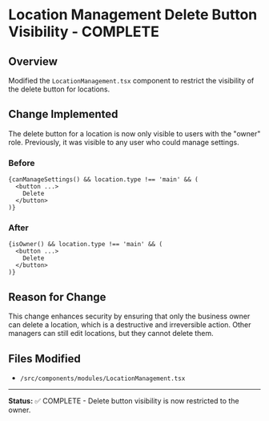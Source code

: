 # Location Management Delete Button Visibility - COMPLETE

## Overview
Modified the `LocationManagement.tsx` component to restrict the visibility of the delete button for locations.

## Change Implemented
The delete button for a location is now only visible to users with the "owner" role. Previously, it was visible to any user who could manage settings.

### Before
```tsx
{canManageSettings() && location.type !== 'main' && (
  <button ...>
    Delete
  </button>
)}
```

### After
```tsx
{isOwner() && location.type !== 'main' && (
  <button ...>
    Delete
  </button>
)}
```

## Reason for Change
This change enhances security by ensuring that only the business owner can delete a location, which is a destructive and irreversible action. Other managers can still edit locations, but they cannot delete them.

## Files Modified
- `/src/components/modules/LocationManagement.tsx`

---

**Status:** ✅ COMPLETE - Delete button visibility is now restricted to the owner.
